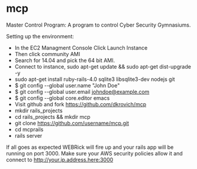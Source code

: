 mcp
===

Master Control Program:  A program to control Cyber Security Gymnasiums.  

Setting up the environment:

* In the EC2 Managment Console Click Launch Instance
* Then click community AMI
* Search for 14.04 and pick the 64 bit AMI.
* Connect to instance, sudo apt-get update && sudo apt-get dist-upgrade -y
* sudo apt-get install ruby-rails-4.0 sqlite3 libsqlite3-dev nodejs git
* $ git config --global user.name "John Doe"
* $ git config --global user.email johndoe@example.com
* $ git config --global core.editor emacs
* Visit github and fork https://github.com/dkrovich/mcp
* mkdir rails_projects
* cd rails_projects && mkdir mcp
* git clone https://github.com/username/mcp.git
* cd mcprails
* rails server

If all goes as expected WEBRick will fire up and your rails app will be running on port 3000.
Make sure your AWS security policies allow it and connect to http://your.ip.address.here:3000

